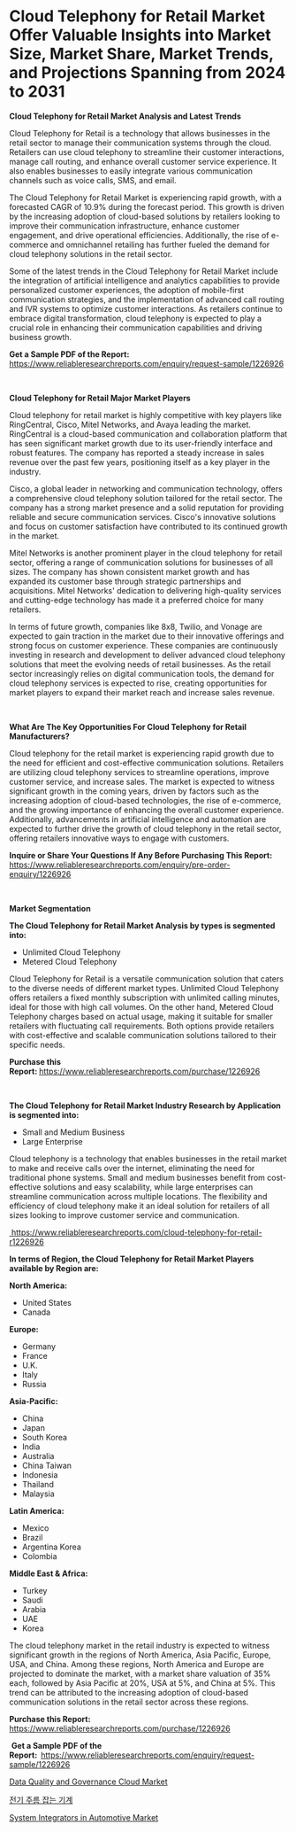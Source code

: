 <p><h1>Cloud Telephony for Retail Market Offer Valuable Insights into Market Size, Market Share, Market Trends, and Projections Spanning from 2024 to 2031</h1></p><p><strong>Cloud Telephony for Retail Market Analysis and Latest Trends</strong></p>
<p><p>Cloud Telephony for Retail is a technology that allows businesses in the retail sector to manage their communication systems through the cloud. Retailers can use cloud telephony to streamline their customer interactions, manage call routing, and enhance overall customer service experience. It also enables businesses to easily integrate various communication channels such as voice calls, SMS, and email.</p><p>The Cloud Telephony for Retail Market is experiencing rapid growth, with a forecasted CAGR of 10.9% during the forecast period. This growth is driven by the increasing adoption of cloud-based solutions by retailers looking to improve their communication infrastructure, enhance customer engagement, and drive operational efficiencies. Additionally, the rise of e-commerce and omnichannel retailing has further fueled the demand for cloud telephony solutions in the retail sector.</p><p>Some of the latest trends in the Cloud Telephony for Retail Market include the integration of artificial intelligence and analytics capabilities to provide personalized customer experiences, the adoption of mobile-first communication strategies, and the implementation of advanced call routing and IVR systems to optimize customer interactions. As retailers continue to embrace digital transformation, cloud telephony is expected to play a crucial role in enhancing their communication capabilities and driving business growth.</p></p>
<p><strong>Get a Sample PDF of the Report:&nbsp;</strong> <a href="https://www.reliableresearchreports.com/enquiry/request-sample/1226926">https://www.reliableresearchreports.com/enquiry/request-sample/1226926</a></p>
<p>&nbsp;</p>
<p><strong>Cloud Telephony for Retail Major Market Players</strong></p>
<p><p>Cloud telephony for retail market is highly competitive with key players like RingCentral, Cisco, Mitel Networks, and Avaya leading the market. RingCentral is a cloud-based communication and collaboration platform that has seen significant market growth due to its user-friendly interface and robust features. The company has reported a steady increase in sales revenue over the past few years, positioning itself as a key player in the industry.</p><p>Cisco, a global leader in networking and communication technology, offers a comprehensive cloud telephony solution tailored for the retail sector. The company has a strong market presence and a solid reputation for providing reliable and secure communication services. Cisco's innovative solutions and focus on customer satisfaction have contributed to its continued growth in the market.</p><p>Mitel Networks is another prominent player in the cloud telephony for retail sector, offering a range of communication solutions for businesses of all sizes. The company has shown consistent market growth and has expanded its customer base through strategic partnerships and acquisitions. Mitel Networks' dedication to delivering high-quality services and cutting-edge technology has made it a preferred choice for many retailers.</p><p>In terms of future growth, companies like 8x8, Twilio, and Vonage are expected to gain traction in the market due to their innovative offerings and strong focus on customer experience. These companies are continuously investing in research and development to deliver advanced cloud telephony solutions that meet the evolving needs of retail businesses. As the retail sector increasingly relies on digital communication tools, the demand for cloud telephony services is expected to rise, creating opportunities for market players to expand their market reach and increase sales revenue.</p></p>
<p>&nbsp;</p>
<p><strong>What Are The Key Opportunities For Cloud Telephony for Retail Manufacturers?</strong></p>
<p><p>Cloud telephony for the retail market is experiencing rapid growth due to the need for efficient and cost-effective communication solutions. Retailers are utilizing cloud telephony services to streamline operations, improve customer service, and increase sales. The market is expected to witness significant growth in the coming years, driven by factors such as the increasing adoption of cloud-based technologies, the rise of e-commerce, and the growing importance of enhancing the overall customer experience. Additionally, advancements in artificial intelligence and automation are expected to further drive the growth of cloud telephony in the retail sector, offering retailers innovative ways to engage with customers.</p></p>
<p><strong>Inquire or Share Your Questions If Any Before Purchasing This Report:</strong> <a href="https://www.reliableresearchreports.com/enquiry/pre-order-enquiry/1226926">https://www.reliableresearchreports.com/enquiry/pre-order-enquiry/1226926</a></p>
<p>&nbsp;</p>
<p><strong>Market Segmentation</strong></p>
<p><strong>The Cloud Telephony for Retail Market Analysis by types is segmented into:</strong></p>
<p><ul><li>Unlimited Cloud Telephony</li><li>Metered Cloud Telephony</li></ul></p>
<p><p>Cloud Telephony for Retail is a versatile communication solution that caters to the diverse needs of different market types. Unlimited Cloud Telephony offers retailers a fixed monthly subscription with unlimited calling minutes, ideal for those with high call volumes. On the other hand, Metered Cloud Telephony charges based on actual usage, making it suitable for smaller retailers with fluctuating call requirements. Both options provide retailers with cost-effective and scalable communication solutions tailored to their specific needs.</p></p>
<p><strong>Purchase this Report:&nbsp;</strong><a href="https://www.reliableresearchreports.com/purchase/1226926">https://www.reliableresearchreports.com/purchase/1226926</a></p>
<p>&nbsp;</p>
<p><strong>The Cloud Telephony for Retail Market Industry Research by Application is segmented into:</strong></p>
<p><ul><li>Small and Medium Business</li><li>Large Enterprise</li></ul></p>
<p><p>Cloud telephony is a technology that enables businesses in the retail market to make and receive calls over the internet, eliminating the need for traditional phone systems. Small and medium businesses benefit from cost-effective solutions and easy scalability, while large enterprises can streamline communication across multiple locations. The flexibility and efficiency of cloud telephony make it an ideal solution for retailers of all sizes looking to improve customer service and communication.</p></p>
<p><a href="https://www.reliableresearchreports.com/cloud-telephony-for-retail-r1226926">&nbsp;https://www.reliableresearchreports.com/cloud-telephony-for-retail-r1226926</a></p>
<p><strong>In terms of Region, the Cloud Telephony for Retail Market Players available by Region are:</strong></p>
<p>
    <p> <strong> North America: </strong>
        <ul>
            <li>United States</li>
            <li>Canada</li>
        </ul>
        </p> 
    <p> <strong> Europe: </strong>
        <ul>
            <li>Germany</li>
            <li>France</li>
            <li>U.K.</li>
            <li>Italy</li>
            <li>Russia</li>
        </ul>
        </p> 
    <p> <strong> Asia-Pacific: </strong>
        <ul>
            <li>China</li>
            <li>Japan</li>
            <li>South Korea</li>
            <li>India</li>
            <li>Australia</li>
            <li>China Taiwan</li>
            <li>Indonesia</li>
            <li>Thailand</li>
            <li>Malaysia</li>
        </ul>
        </p> 
    <p> <strong> Latin America: </strong>
        <ul>
            <li>Mexico</li>
            <li>Brazil</li>
            <li>Argentina Korea</li>
            <li>Colombia</li>
        </ul>
        </p> 
    <p> <strong> Middle East & Africa: </strong>
        <ul>
            <li>Turkey</li>
            <li>Saudi</li>
            <li>Arabia</li>
            <li>UAE</li>
            <li>Korea</li>
        </ul>
    </p>
    </p>
<p><p>The cloud telephony market in the retail industry is expected to witness significant growth in the regions of North America, Asia Pacific, Europe, USA, and China. Among these regions, North America and Europe are projected to dominate the market, with a market share valuation of 35% each, followed by Asia Pacific at 20%, USA at 5%, and China at 5%. This trend can be attributed to the increasing adoption of cloud-based communication solutions in the retail sector across these regions.</p></p>
<p><strong>Purchase this Report: </strong><a href="https://www.reliableresearchreports.com/purchase/1226926">https://www.reliableresearchreports.com/purchase/1226926</a></p>
<p>&nbsp;<strong>Get a Sample PDF of the Report:&nbsp;&nbsp;</strong><a href="https://www.reliableresearchreports.com/enquiry/request-sample/1226926">https://www.reliableresearchreports.com/enquiry/request-sample/1226926</a></p>
<p><strong></strong></p>
<p><p><a href="https://www.linkedin.com/pulse/data-quality-governance-cloud-market-exploring-share-trends-jzjde?trackingId=AnUWI%2BUENPBJ%2Bdxk1kFUHA%3D%3D">Data Quality and Governance Cloud Market</a></p><p><a href="https://github.com/laholand/Market-Research-Report-List-3/blob/main/172779165005.md">전기 주름 잡는 기계</a></p><p><a href="https://www.linkedin.com/pulse/system-integrators-automotive-market-research-report-gar5e?trackingId=WGLSMy7VkSCL%2BWVFHY476g%3D%3D">System Integrators in Automotive Market</a></p></p>